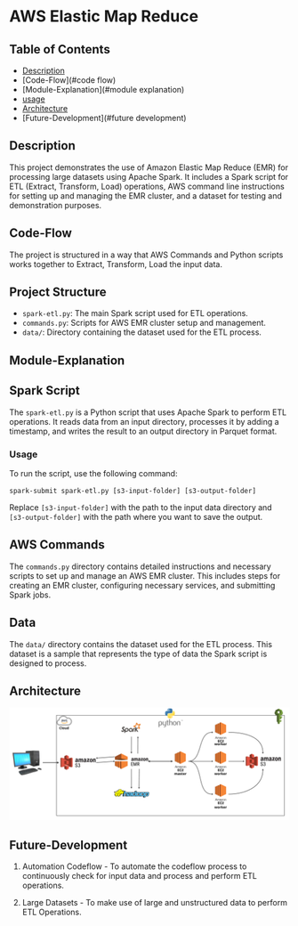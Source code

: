 # AWS Elastic Map Reduce

## Table of Contents

- [Description](#description)
- [Code-Flow](#code flow)
- [Module-Explanation](#module explanation)
- [usage](#usage)
- [Architecture](#architecture)
- [Future-Development](#future development)
## Description
This project demonstrates the use of Amazon Elastic Map Reduce (EMR) for processing large datasets using Apache Spark. It includes a Spark script for ETL (Extract, Transform, Load) operations, AWS command line instructions for setting up and managing the EMR cluster, and a dataset for testing and demonstration purposes.

## Code-Flow
The project is structured in a way that AWS Commands and Python scripts works together to Extract, Transform, Load the input data.

## Project Structure
- `spark-etl.py`: The main Spark script used for ETL operations.
- `commands.py`: Scripts for AWS EMR cluster setup and management.
- `data/`: Directory containing the dataset used for the ETL process.

## Module-Explanation

## Spark Script
The `spark-etl.py` is a Python script that uses Apache Spark to perform ETL operations. It reads data from an input directory, processes it by adding a timestamp, and writes the result to an output directory in Parquet format.

### Usage
To run the script, use the following command:
```
spark-submit spark-etl.py [s3-input-folder] [s3-output-folder]
```
Replace `[s3-input-folder]` with the path to the input data directory and `[s3-output-folder]` with the path where you want to save the output.

## AWS Commands
The `commands.py` directory contains detailed instructions and necessary scripts to set up and manage an AWS EMR cluster. This includes steps for creating an EMR cluster, configuring necessary services, and submitting Spark jobs.

## Data
The `data/` directory contains the dataset used for the ETL process. This dataset is a sample that represents the type of data the Spark script is designed to process.

## Architecture
![Architecture.png](assets%2FArchitecture.png)

## Future-Development

1) Automation Codeflow - To automate the codeflow process to continuously check for input data and process and perform ETL operations.

2) Large Datasets - To make use of large and unstructured data to perform ETL Operations.